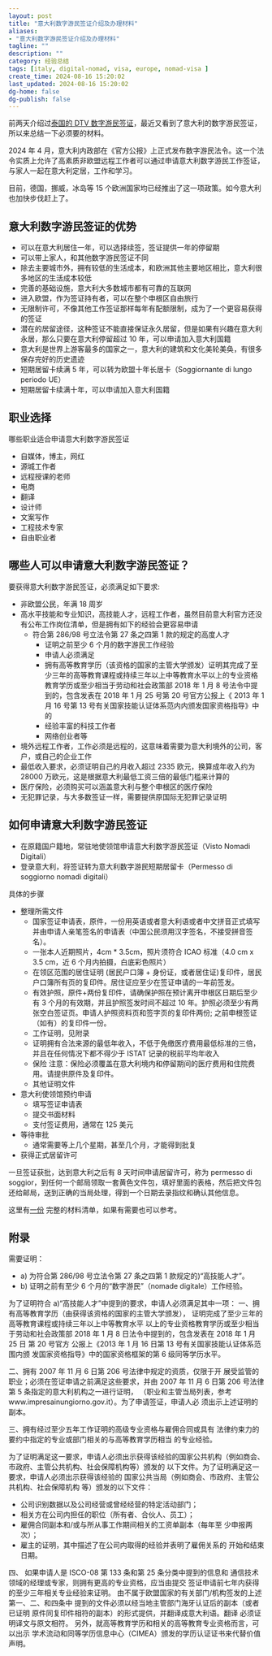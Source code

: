 ```yaml
---
layout: post
title: "意大利数字游民签证介绍及办理材料"
aliases:
- "意大利数字游民签证介绍及办理材料"
tagline: ""
description: ""
category: 经验总结
tags: [italy, digital-nomad, visa, europe, nomad-visa ]
create_time: 2024-08-16 15:20:02
last_updated: 2024-08-16 15:20:02
dg-home: false
dg-publish: false
---
```


前两天介绍过[泰国的 DTV 数字游民签证](https://blog.einverne.info/post/2024/07/thailand-dtv-visa.html)，最近又看到了意大利的数字游民签证，所以来总结一下必须要的材料。

2024 年 4 月，意大利内政部在《官方公报》上正式发布数字游民法令。这一个法令实质上允许了高素质非欧盟远程工作者可以通过申请意大利数字游民工作签证，与家人一起在意大利定居，工作和学习。

目前，德国，挪威，冰岛等 15 个欧洲国家均已经推出了这一项政策。如今意大利也加快步伐赶上了。

## 意大利数字游民签证的优势

- 可以在意大利居住一年，可以选择续签，签证提供一年的停留期
- 可以带上家人，和其他数字游民签证不同
- 除去主要城市外，拥有较低的生活成本，和欧洲其他主要地区相比，意大利很多地区的生活成本较低
- 完善的基础设施，意大利大多数城市都有可靠的互联网
- 进入欧盟，作为签证持有者，可以在整个申根区自由旅行
- 无限制许可，不像其他工作签证那样每年有配额限制，成为了一个更容易获得的签证
- 潜在的居留途径，这种签证不能直接保证永久居留，但是如果有兴趣在意大利永居，那么只要在意大利停留超过 10 年，可以申请加入意大利国籍
- 意大利是世界上游客最多的国家之一，意大利的建筑和文化美轮美奂，有很多保存完好的历史遗迹
- 短期居留卡续满 5 年，可以转为欧盟十年长居卡（Soggiornante di lungo periodo UE）
- 短期居留卡续满十年，可以申请加入意大利国籍

## 职业选择

哪些职业适合申请意大利数字游民签证

- 自媒体，博主，网红
- 源城工作者
- 远程授课的老师
- 电商
- 翻译
- 设计师
- 文案写作
- 工程技术专家
- 自由职业者

## 哪些人可以申请意大利数字游民签证？

要获得意大利数字游民签证，必须满足如下要求:

- 非欧盟公民，年满 18 周岁
- 高水平技能和专业知识，高技能人才，远程工作者，虽然目前意大利官方还没有公布工作岗位清单，但是拥有如下的经验会更容易申请
  - 符合第 286/98 号立法令第 27 条之四第 1 款的规定的高度人才
    - 证明之前至少 6 个月的数字游民工作经验
    - 申请人必须满足
    - 拥有高等教育学历（该资格的国家的主管大学颁发）证明其完成了至少三年的高等教育课程或持续三年以上中等教育水平以上的专业资格教育学历或至少相当于劳动和社会政策部 2018 年 1 月 8 号法令中提到的，包含发表在 2018 年 1 月 25 号第 20 号官方公报上《 2013 年 1 月 16 号第 13 号有关国家技能认证体系范内内颁发国家资格指导》中的
    - 经验丰富的科技工作者
    - 网络创业者等
- 境外远程工作者，工作必须是远程的，这意味着需要为意大利境外的公司，客户，或自己的企业工作
- 最低收入要求，必须证明自己的月收入超过 2335 欧元，换算成年收入约为 28000 万欧元，这是根据意大利最低工资三倍的最低门槛来计算的
- 医疗保险，必须购买可以涵盖意大利与整个申根区的医疗保险
- 无犯罪记录，与大多数签证一样，需要提供原国际无犯罪记录证明

## 如何申请意大利数字游民签证

- 在原籍国户籍地，常驻地使领馆申请意大利数字游民签证（Visto Nomadi Digitali）
- 登录意大利，将签证转为意大利数字游民短期居留卡（Permesso di soggiorno nomadi digitali）

具体的步骤

- 整理所需文件
  - 国家签证申请表，原件，一份用英语或者意大利语或者中文拼音正式填写并由申请人亲笔签名的申请表（中国公民须用汉字签名，不接受拼音签名）。
  - 一张本人近期照片，4cm \* 3.5cm，照片须符合 ICAO 标准（4.0 cm x 3.5 cm，近 6 个月内拍摄，白底彩色照片）
  - 在领区范围的居住证明 (居民户口簿 + 身份证，或者居住证)复印件，居民户口簿所有页的复印件。居住证应至少在签证申请的一年前签发。
  - 有效护照，原件+两份复印件，请确保护照在预计离开申根区日期后至少有 3 个月的有效期，并且护照签发时间不超过 10 年。护照必须至少有两张空白签证页。申请人护照资料页和签字页的复印件两份; 之前申根签证（如有）的复印件一份。
  - 工作证明，见附录
  - 证明拥有合法来源的最低年收入，不低于免缴医疗费用最低标准的三倍，并且在任何情况下都不得少于 ISTAT 记录的税前平均年收入
  - 保险 注意：保险必须覆盖在意大利境内和停留期间的医疗费用和住院费 用。请提供原件及复印件。
  - 其他证明文件
- 意大利使领馆预约申请
  - 填写签证申请表
  - 提交书面材料
  - 支付签证费用，通常在 125 美元
- 等待审批
  - 通常需要等上几个星期，甚至几个月，才能得到批复
- 获得正式居留许可

一旦签证获批，达到意大利之后有 8 天时间申请居留许可，称为 permesso di soggior，到任何一个邮局领取一套黄色文件包，填好里面的表格，然后把文件包还给邮局，送到正确的当局处理，得到一个日期去录指纹和确认其他信息。

这里有[一份](https://pic.einverne.info/images/Self-Employment-Nomads-Checklist.pdf) 完整的材料清单，如果有需要也可以参考。

## 附录

需要证明：

- a) 为符合第 286/98 号立法令第 27 条之四第 1 款规定的)“高技能人才”。
- b) 证明之前有至少 6 个月的“数字游民”（nomade digitale）工作经验。

为了证明符合 a)“高技能人才”中提到的要求，申请人必须满足其中一项： 一、拥有高等教育学历（由获得该资格的国家的主管大学颁发）， 证明完成了至少三年的高等教育课程或持续三年以上中等教育水平 以上的专业资格教育学历或至少相当于劳动和社会政策部 2018 年 1 月 8 日法令中提到的，包含发表在 2018 年 1 月 25 日 第 20 号官方 公报上《2013 年 1 月 16 日第 13 号有关国家技能认证体系范围内颁 发国家资格指导》中的国家资格框架的第 6 级同等学历水平。

二、拥有 2007 年 11 月 6 日第 206 号法律中规定的资质，仅限于开 展受监管的职业；必须在签证申请之前满足这些要求，并由 2007 年 11 月 6 日第 206 号法律第 5 条指定的意大利机构之一进行证明， （职业和主管当局列表，参考www.impresainungiorno.gov.it）。为了申请签证，申请人必 须出示上述证明的副本。

三、拥有经过至少五年工作证明的高级专业资格与雇佣合同或具有 法律约束力的要约中指定的专业或部门相关的与高等教育学历相当 的专业经验。

为了证明满足这一要求，申请人必须出示获得该经验的国家公共机构（例如商会、市政府、主管公共机构、社会保障机构等）颁发的 以下文件。为了证明满足这一要求，申请人必须出示获得该经验的 国家公共当局（例如商会、市政府、主管公共机构、社会保障机构 等）颁发的以下文件：

- 公司识别数据以及公司经营或曾经经营的特定活动部门；
- 相关方在公司内担任的职位（所有者、合伙人、员工）；
- 雇佣合同副本和/或与所从事工作期间相关的工资单副本（每年至
  少申报两次）；
- 雇主的证明，其中描述了在公司内取得的经验并表明了雇佣关系的
  开始和结束日期。

四、 如果申请人是 ISCO-08 第 133 条和第 25 条分类中提到的信息和 通信技术领域的经理或专家，则拥有更高的专业资格，应当由提交 签证申请前七年内获得的至少三年相关专业经验来证明。 由不属于欧盟国家的有关部门/机构签发的上述第一、二、和四条中 提到的文件必须以经当地主管部门海牙认证后的副本（或者已证明 原件同复印件相符的副本）的形式提供，并翻译成意大利语。翻译 必须证明译文与原文相符。 另外，就高等教育学历和相关的高等教育专业资格而言，可以出示 学术流动和同等学历信息中心（CIMEA）颁发的学历认证证书来代替价值声明。
